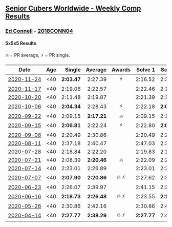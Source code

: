 <style>table {white-space: nowrap;}</style>

## [Senior Cubers Worldwide - Weekly Comp Results](/scw-comp/results/)
### [Ed Connell](README.md) - [2018CONN04](https://www.worldcubeassociation.org/persons/2018CONN04?event=555)
#### 5x5x5 Results

<span style="white-space: nowrap;">🔥 = PR average</span>, <span style="white-space: nowrap;">⚡ = PR single</span>.

| Date | Age | Single | Average | Awards | Solve 1 | Solve 2 | Solve 3 | Solve 4 | Solve 5 | Video |
| :--: | :--: | --: | --: | :--: | --: | --: | --: | --: | --: | :-- |
| [2020-11-24](../../results/2020-11-24/555.md) | <40 | **2:03.47** | 2:27.39 | ⚡ | 2:16.52 | 2:39.84 | 2:25.81 | **2:03.47** | 2:40.95 | [Desktop](https://www.facebook.com/events/383885642947563/permalink/388119865857474) / [Mobile](https://m.facebook.com/events/383885642947563?view=permalink&id=388119865857474) |
| [2020-11-17](../../results/2020-11-17/555.md) | <40 | 2:19.06 | 2:22.57 |  | 2:22.46 | 2:19.06 | 2:19.22 | 2:27.07 | 2:26.04 | [Desktop](https://www.facebook.com/events/385577379164063/permalink/389474722107662) / [Mobile](https://m.facebook.com/events/385577379164063?view=permalink&id=389474722107662) |
| [2020-10-20](../../results/2020-10-20/555.md) | <40 | 2:11.48 | 2:19.87 |  | 2:21.39 | 2:13.06 | 2:11.48 | 2:28.66 | 2:25.15 | [Desktop](https://www.facebook.com/events/758279974902955/permalink/762963641101255) / [Mobile](https://m.facebook.com/events/758279974902955?view=permalink&id=762963641101255) |
| [2020-10-06](../../results/2020-10-06/555.md) | <40 | **2:04.34** | 2:28.43 | ⚡ | 2:22.18 | **2:04.34** | 3:11.40 | 2:22.69 | 2:40.43 | [Desktop](https://www.facebook.com/events/2766581680255939/permalink/2772125653034875) / [Mobile](https://m.facebook.com/events/2766581680255939?view=permalink&id=2772125653034875) |
| [2020-09-22](../../results/2020-09-22/555.md) | <40 | 2:09.15 | **2:17.21** | 🔥 | 2:09.15 | 2:17.60 | 2:38.24 | 2:19.70 | 2:14.34 | [Desktop](https://www.facebook.com/events/342541897161786/permalink/346210916794884) / [Mobile](https://m.facebook.com/events/342541897161786?view=permalink&id=346210916794884) |
| [2020-09-15](../../results/2020-09-15/555.md) | <40 | **2:06.81** | 2:22.24 | ⚡ | 2:22.80 | **2:06.81** | 2:15.93 | 2:28.00 | 2:30.83 | [Desktop](https://www.facebook.com/events/655903882008117/permalink/660520441546461) / [Mobile](https://m.facebook.com/events/655903882008117?view=permalink&id=660520441546461) |
| [2020-09-08](../../results/2020-09-08/555.md) | <40 | 2:20.49 | 2:30.86 |  | 2:20.49 | 2:23.72 | 2:28.32 | 2:54.58 | 2:40.53 | [Desktop](https://www.facebook.com/events/342884623427933/permalink/346075856442143) / [Mobile](https://m.facebook.com/events/342884623427933?view=permalink&id=346075856442143) |
| [2020-08-11](../../results/2020-08-11/555.md) | <40 | 2:37.18 | 2:40.47 |  | 2:47.03 | 2:37.18 | 2:37.21 | DNS | DNS | [Desktop](https://www.facebook.com/events/1112228215845470/permalink/1116787568722868) / [Mobile](https://m.facebook.com/events/1112228215845470?view=permalink&id=1116787568722868) |
| [2020-07-28](../../results/2020-07-28/555.md) | <40 | 2:18.84 | 2:22.20 |  | 2:19.83 | 2:18.84 | 2:27.38 | 2:25.78 | 2:20.99 | [Desktop](https://www.facebook.com/events/299658408049797/permalink/302893807726257) / [Mobile](https://m.facebook.com/events/299658408049797?view=permalink&id=302893807726257) |
| [2020-07-21](../../results/2020-07-21/555.md) | <40 | 2:08.39 | **2:20.46** | 🔥 | 2:22.09 | 2:22.57 | 2:08.39 | 3:07.73 | 2:16.71 | [Desktop](https://www.facebook.com/events/3081159145282455/permalink/3093755244022845) / [Mobile](https://m.facebook.com/events/3081159145282455?view=permalink&id=3093755244022845) |
| [2020-07-14](../../results/2020-07-14/555.md) | <40 | 2:23.01 | 2:26.89 |  | 2:23.01 | 2:29.95 | 2:23.28 | 2:32.15 | 2:27.44 | [Desktop](https://www.facebook.com/events/2729568740635198/permalink/2733809580211114) / [Mobile](https://m.facebook.com/events/2729568740635198?view=permalink&id=2733809580211114) |
| [2020-07-07](../../results/2020-07-07/555.md) | <40 | **2:07.90** | **2:20.86** | 🔥 ⚡ | 2:27.62 | 2:36.58 | 2:20.17 | 2:14.79 | **2:07.90** | [Desktop](https://www.facebook.com/events/307625317040136/permalink/310415873427747) / [Mobile](https://m.facebook.com/events/307625317040136?view=permalink&id=310415873427747) |
| [2020-06-23](../../results/2020-06-23/555.md) | <40 | 2:26.07 | 2:39.97 |  | 2:41.15 | 2:26.07 | 2:45.36 | 2:33.41 | 2:48.66 | [Desktop](https://www.facebook.com/events/268636114456043/permalink/272287580757563) / [Mobile](https://m.facebook.com/events/268636114456043?view=permalink&id=272287580757563) |
| [2020-06-16](../../results/2020-06-16/555.md) | <40 | **2:18.73** | **2:26.48** | 🔥 ⚡ | 2:23.55 | **2:18.73** | 2:26.76 | 2:29.12 | 2:52.25 | [Desktop](https://www.facebook.com/events/256188575607890/permalink/258981835328564) / [Mobile](https://m.facebook.com/events/256188575607890?view=permalink&id=258981835328564) |
| [2020-05-26](../../results/2020-05-26/555.md) | <40 | 2:30.86 | 2:42.16 |  | 2:30.86 | 2:41.84 | 2:53.77 | DNS | DNS | [Desktop](https://www.facebook.com/events/637852836799991/permalink/640338936551381) / [Mobile](https://m.facebook.com/events/637852836799991?view=permalink&id=640338936551381) |
| [2020-04-14](../../results/2020-04-14/555.md) | <40 | **2:27.77** | **2:38.29** | 🔥 ⚡ | **2:27.77** | 2:42.38 | 2:44.73 | DNS | DNS | [Desktop](https://www.facebook.com/events/1400953806773430/permalink/1404474776421333) / [Mobile](https://m.facebook.com/events/1400953806773430?view=permalink&id=1404474776421333) |


<!-- Global site tag (gtag.js) - Google Analytics -->
<script async src="https://www.googletagmanager.com/gtag/js?id=UA-86348435-3"></script>
<script>window.dataLayer = window.dataLayer || []; function gtag() {dataLayer.push(arguments);} gtag('js', new Date()); gtag('config', 'UA-86348435-3');</script>
